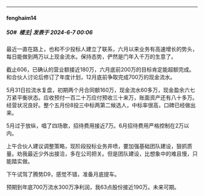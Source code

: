 ﻿
*****

####  fenghaim14  
##### 50#         楼主| 发表于 2024-6-7 00:06

最近一直在路上，也和不少投标人建立了联系，六月以来业务有高速增长的势头，每日能做到两万以上现金流水。保持态势，俨然是门年入千万的生意了。

截止606，已确认的营业额接近180万，六月底前200万的目标肯定能超额完成。和合伙人讨论后修订了年度计划，12月底前争取完成700万的现金流水。

5月31日拉流水复盘，初期两个月合同额160万，现金流水60多万，现金盈余六七万紧平衡状态。应收预付一百二十万应付预收三十来万，账面资产还有八十多万。经营状况良好。整个五月份8投三中标两第二候选人，中标率很高，口碑已经做出来。

5月过于放纵，唱了四场歌，招待费用接近7万。6月招待费用严格控制在2万以内。

上午合伙人建议调整策略，现阶段投标业务井喷，要加强基础团队建设，狠抓质量。劝我最近少外出接洽，多在公司把关。但是团队建设，比想象中的难且慢，只能踏实做。

下午试驾了腾势D9，感觉不错，准备月底提车。

预期到年底700万流水300万净利润，我63点股份接近190万。未来可期。

